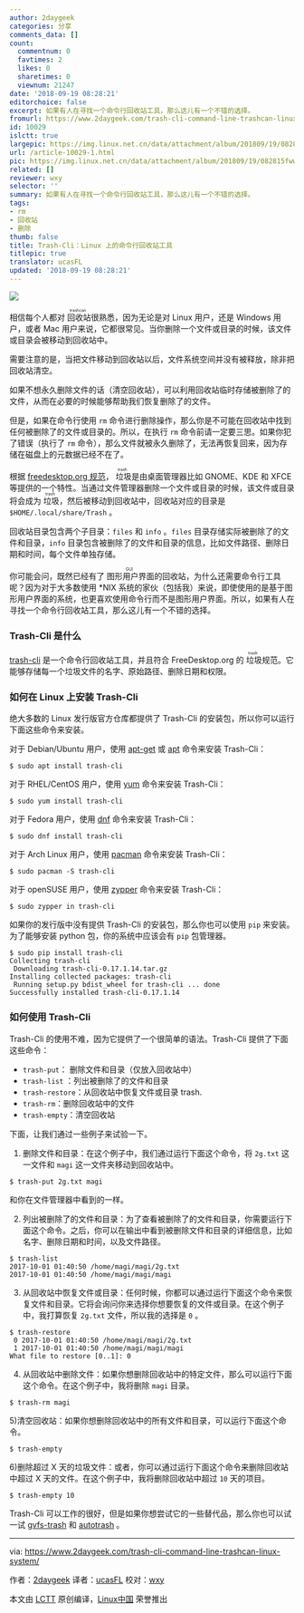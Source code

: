 ```yaml
---
author: 2daygeek
categories: 分享
comments_data: []
count:
  commentnum: 0
  favtimes: 2
  likes: 0
  sharetimes: 0
  viewnum: 21247
date: '2018-09-19 08:28:21'
editorchoice: false
excerpt: 如果有人在寻找一个命令行回收站工具，那么这儿有一个不错的选择。
fromurl: https://www.2daygeek.com/trash-cli-command-line-trashcan-linux-system/
id: 10029
islctt: true
largepic: https://img.linux.net.cn/data/attachment/album/201809/19/082815fwwwcsw5600z7zkw.jpg
url: /article-10029-1.html
pic: https://img.linux.net.cn/data/attachment/album/201809/19/082815fwwwcsw5600z7zkw.jpg.thumb.jpg
related: []
reviewer: wxy
selector: ''
summary: 如果有人在寻找一个命令行回收站工具，那么这儿有一个不错的选择。
tags:
- rm
- 回收站
- 删除
thumb: false
title: Trash-Cli：Linux 上的命令行回收站工具
titlepic: true
translator: ucasFL
updated: '2018-09-19 08:28:21'
---
```


![](/data/attachment/album/201809/19/082815fwwwcsw5600z7zkw.jpg)


相信每个人都对<ruby> 回收站 <rt>  trashcan </rt></ruby>很熟悉，因为无论是对 Linux 用户，还是 Windows 用户，或者 Mac 用户来说，它都很常见。当你删除一个文件或目录的时候，该文件或目录会被移动到回收站中。


需要注意的是，当把文件移动到回收站以后，文件系统空间并没有被释放，除非把回收站清空。


如果不想永久删除文件的话（清空回收站），可以利用回收站临时存储被删除了的文件，从而在必要的时候能够帮助我们恢复删除了的文件。


但是，如果在命令行使用 `rm` 命令进行删除操作，那么你是不可能在回收站中找到任何被删除了的文件或目录的。所以，在执行 `rm` 命令前请一定要三思。如果你犯了错误（执行了 `rm` 命令），那么文件就被永久删除了，无法再恢复回来，因为存储在磁盘上的元数据已经不在了。


根据 [freedesktop.org 规范](https://freedesktop.org/wiki/Specifications/trash-spec/)，<ruby> 垃圾 <rt>  trash </rt></ruby>是由桌面管理器比如 GNOME、KDE 和 XFCE 等提供的一个特性。当通过文件管理器删除一个文件或目录的时候，该文件或目录将会成为<ruby> 垃圾 <rt>  trash </rt></ruby>，然后被移动到回收站中，回收站对应的目录是 `$HOME/.local/share/Trash` 。


回收站目录包含两个子目录：`files` 和 `info` 。`files` 目录存储实际被删除了的文件和目录，`info` 目录包含被删除了的文件和目录的信息，比如文件路径、删除日期和时间，每个文件单独存储。


你可能会问，既然已经有了<ruby> 图形用户界面 <rt>  GUI </rt></ruby>的回收站，为什么还需要命令行工具呢？因为对于大多数使用 \*NIX 系统的家伙（包括我）来说，即使使用的是基于图形用户界面的系统，也更喜欢使用命令行而不是图形用户界面。所以，如果有人在寻找一个命令行回收站工具，那么这儿有一个不错的选择。


### Trash-Cli 是什么


[trash-cli](https://github.com/andreafrancia/trash-cli) 是一个命令行回收站工具，并且符合 FreeDesktop.org 的<ruby> 垃圾 <rt>  trash </rt></ruby>规范。它能够存储每一个垃圾文件的名字、原始路径、删除日期和权限。


### 如何在 Linux 上安装 Trash-Cli


绝大多数的 Linux 发行版官方仓库都提供了 Trash-Cli 的安装包，所以你可以运行下面这些命令来安装。


对于 Debian/Ubuntu 用户，使用 [apt-get](https://www.2daygeek.com/apt-get-apt-cache-command-examples-manage-packages-debian-ubuntu-systems/) 或 [apt](https://www.2daygeek.com/apt-command-examples-manage-packages-debian-ubuntu-systems/) 命令来安装 Trash-Cli：



```
$ sudo apt install trash-cli
```

对于 RHEL/CentOS 用户，使用 [yum](https://www.2daygeek.com/yum-command-examples-manage-packages-rhel-centos-systems/) 命令来安装 Trash-Cli：



```
$ sudo yum install trash-cli
```

对于 Fedora 用户，使用 [dnf](https://www.2daygeek.com/dnf-command-examples-manage-packages-fedora-system/) 命令来安装 Trash-Cli：



```
$ sudo dnf install trash-cli
```

对于 Arch Linux 用户，使用 [pacman](https://www.2daygeek.com/pacman-command-examples-manage-packages-arch-linux-system/) 命令来安装 Trash-Cli：



```
$ sudo pacman -S trash-cli
```

对于 openSUSE 用户，使用 [zypper](https://www.2daygeek.com/zypper-command-examples-manage-packages-opensuse-system/) 命令来安装 Trash-Cli：



```
$ sudo zypper in trash-cli
```

如果你的发行版中没有提供 Trash-Cli 的安装包，那么你也可以使用 `pip` 来安装。为了能够安装 python 包，你的系统中应该会有 `pip` 包管理器。



```
$ sudo pip install trash-cli
Collecting trash-cli
 Downloading trash-cli-0.17.1.14.tar.gz
Installing collected packages: trash-cli
 Running setup.py bdist_wheel for trash-cli ... done
Successfully installed trash-cli-0.17.1.14
```

### 如何使用 Trash-Cli


Trash-Cli 的使用不难，因为它提供了一个很简单的语法。Trash-Cli 提供了下面这些命令：


* `trash-put`： 删除文件和目录（仅放入回收站中）
* `trash-list` ：列出被删除了的文件和目录
* `trash-restore`：从回收站中恢复文件或目录 trash.
* `trash-rm`：删除回收站中的文件
* `trash-empty`：清空回收站


下面，让我们通过一些例子来试验一下。


1) 删除文件和目录：在这个例子中，我们通过运行下面这个命令，将 `2g.txt` 这一文件和 `magi` 这一文件夹移动到回收站中。



```
$ trash-put 2g.txt magi
```

和你在文件管理器中看到的一样。


2) 列出被删除了的文件和目录：为了查看被删除了的文件和目录，你需要运行下面这个命令。之后，你可以在输出中看到被删除文件和目录的详细信息，比如名字、删除日期和时间，以及文件路径。



```
$ trash-list
2017-10-01 01:40:50 /home/magi/magi/2g.txt
2017-10-01 01:40:50 /home/magi/magi/magi
```

3) 从回收站中恢复文件或目录：任何时候，你都可以通过运行下面这个命令来恢复文件和目录。它将会询问你来选择你想要恢复的文件或目录。在这个例子中，我打算恢复 `2g.txt` 文件，所以我的选择是 `0` 。



```
$ trash-restore
 0 2017-10-01 01:40:50 /home/magi/magi/2g.txt
 1 2017-10-01 01:40:50 /home/magi/magi/magi
What file to restore [0..1]: 0
```

4) 从回收站中删除文件：如果你想删除回收站中的特定文件，那么可以运行下面这个命令。在这个例子中，我将删除 `magi` 目录。



```
$ trash-rm magi
```

5)清空回收站：如果你想删除回收站中的所有文件和目录，可以运行下面这个命令。



```
$ trash-empty
```

6)删除超过 X 天的垃圾文件：或者，你可以通过运行下面这个命令来删除回收站中超过 X 天的文件。在这个例子中，我将删除回收站中超过 `10` 天的项目。



```
$ trash-empty 10
```

Trash-Cli 可以工作的很好，但是如果你想尝试它的一些替代品，那么你也可以试一试 [gvfs-trash](http://manpages.ubuntu.com/manpages/trusty/man1/gvfs-trash.1.html) 和 [autotrash](https://github.com/bneijt/autotrash) 。




---


via: <https://www.2daygeek.com/trash-cli-command-line-trashcan-linux-system/>


作者：[2daygeek](https://www.2daygeek.com/author/2daygeek/) 译者：[ucasFL](https://github.com/ucasFL) 校对：[wxy](https://github.com/wxy)


本文由 [LCTT](https://github.com/LCTT/TranslateProject) 原创编译，[Linux中国](https://linux.cn/) 荣誉推出